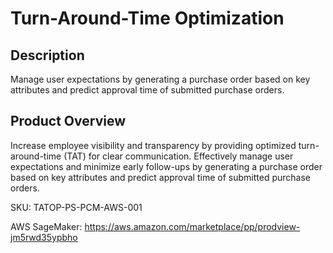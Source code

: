 # Turn-Around-Time Optimization

## Description
Manage user expectations by generating a purchase order based on key attributes and predict approval time of submitted purchase orders.

## Product Overview
Increase employee visibility and transparency by providing optimized turn-around-time (TAT) for clear communication. Effectively manage user expectations and minimize early follow-ups by generating a purchase order based on key attributes and predict approval time of submitted purchase orders.

SKU: TATOP-PS-PCM-AWS-001

AWS SageMaker: https://aws.amazon.com/marketplace/pp/prodview-jm5rwd35ypbho
